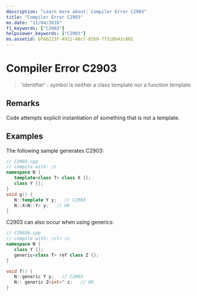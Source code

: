 ```yaml
---
description: "Learn more about: Compiler Error C2903"
title: "Compiler Error C2903"
ms.date: "11/04/2016"
f1_keywords: ["C2903"]
helpviewer_keywords: ["C2903"]
ms.assetid: bf6b223f-4921-48c7-82b9-ff318b42c801
---
```

# Compiler Error C2903

> 'identifier' : symbol is neither a class template nor a function template

## Remarks

Code attempts explicit instantiation of something that is not a template.

## Examples

The following sample generates C2903:

```cpp
// C2903.cpp
// compile with: /c
namespace N {
   template<class T> class X {};
   class Y {};
}
void g() {
   N::template Y y;   // C2903
   N::X<N::Y> y;   // OK
}
```

C2903 can also occur when using generics:

```cpp
// C2903b.cpp
// compile with: /clr /c
namespace N {
   class Y {};
   generic<class T> ref class Z {};
}

void f() {
   N::generic Y y;   // C2903
   N:: generic Z<int>^ z;   // OK
}
```
